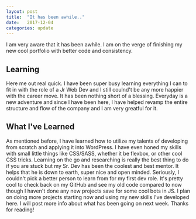 ```yaml
---
layout: post
title:  "It has been awhile.."
date:   2017-12-04
categories: update
---
```


I am very aware that it has been awhile.  I am on the verge of finishing my new cool portfolio with better code and consistency. 

## Learning

Here me out real quick. I have been super busy learning everything I can to fit in with the role of a Jr Web Dev and I still coulnd't be any more happier with the career move. It has been nothing short of a blessing. Everyday is a new adventure and since I have been here, I have helped revamp the entire structure and flow of the company and I am very greatful for it. 

## What I've Learned
As mentioned before, I have learned how to utilize my talents of developing from scratch and applying it into WordPress. I have even honed my skills with small little things like CSS/SASS, whether it be flexbox, or other cool CSS tricks.  Learning on the go and researching is really the best thing to do if you are stuck but my Sr. Dev has been the coolest and best mentor. It helps that he is down to earth, super nice and open minded.  Seriously, I couldn't pick a better person to learn from for my first dev role. It's pretty cool to check back on my GitHub and see my old code compared to now though I haven't done any new projects save for some cool bots in JS. I plan on doing more projects starting now and using my new skills I've developed here.  I will post more info about what has been going on next week.  Thanks for reading!